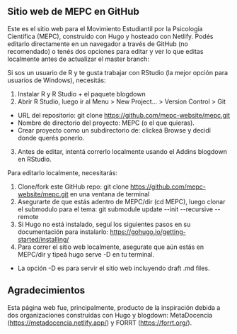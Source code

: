 ## Sitio web de MEPC en GitHub

Este es el sitio web para el Movimiento Estudiantil por la Psicología Científica (MEPC), construido con Hugo y hosteado con Netlify. Podés editarlo directamente en un navegador a través de GitHub (no recomendado) o tenés dos opciones para editar y ver lo que editas localmente antes de actualizar el master branch: 

Si sos un usuario de R y te gusta trabajar con RStudio (la mejor opción para usuarios de Windows), necesitás:

1. Instalar R y R Studio + el paquete blogdown
2. Abrir R Studio, luego ir al Menu > New Project... > Version Control > Git
- URL del repositorio: git clone https://github.com/mepc-website/mepc.git
- Nombre de directorio del proyecto: MEPC (o el que quieras).
- Crear proyecto como un subdirectorio de: clickeá Browse y decidí donde querés ponerlo.
3. Antes de editar, intentá correrlo localmente usando el Addins blogdown en RStudio.

Para editarlo localmente, necesitarás:

1. Clone/fork este GitHub repo: git clone https://github.com/mepc-website/mepc.git en una ventana de terminal
2. Asegurarte de que estás adentro de MEPC/dir (cd MEPC), luego clonar el submodulo para el tema: git submodule update --init --recursive --remote
3. Si Hugo no está instalado, seguí los siguientes pasos en su documentación para instalarlo: https://gohugo.io/getting-started/installing/
4. Para correr el sitio web localmente, asegurate que aún estás en MEPC/dir y tipeá hugo serve -D en tu terminal.
- La opción -D es para servir el sitio web incluyendo draft .md files.

## Agradecimientos

Esta página web fue, principalmente, producto de la inspiración debida a dos organizaciones construidas con Hugo y blogdown: MetaDocencia (https://metadocencia.netlify.app/) y FORRT (https://forrt.org/).
